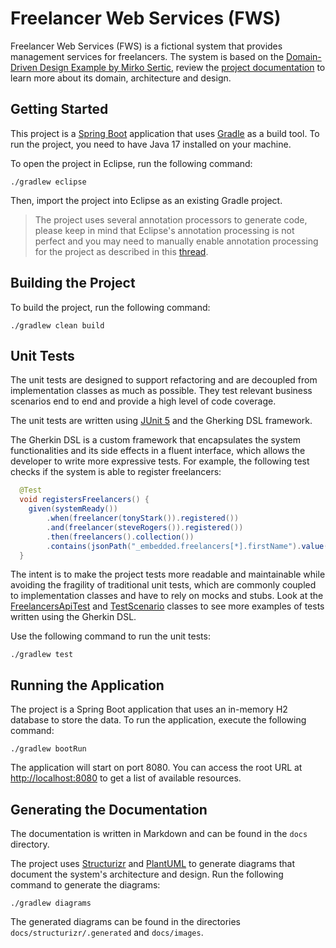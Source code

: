 # Freelancer Web Services (FWS)

Freelancer Web Services (FWS) is a fictional system that provides management services for freelancers. The system is based on the [Domain-Driven Design Example by Mirko Sertic](https://www.mirkosertic.de/blog/2013/04/domain-driven-design-example/), review the [project documentation](docs/README.md) to learn more about its domain, architecture and design.


## Getting Started

This project is a [Spring Boot](https://docs.spring.io/spring-boot/) application that uses [Gradle](https://docs.gradle.org/current/userguide/userguide.html) as a build tool. To run the project, you need to have Java 17 installed on your machine.

To open the project in Eclipse, run the following command:

    ./gradlew eclipse

Then, import the project into Eclipse as an existing Gradle project.

> The project uses several annotation processors to generate code, please keep in mind that Eclipse's annotation processing is not perfect and you may need to manually enable annotation processing for the project as described in this [thread](https://github.com/tbroyer/gradle-apt-plugin/issues/17).


## Building the Project

To build the project, run the following command:

    ./gradlew clean build


## Unit Tests

The unit tests are designed to support refactoring and are decoupled from implementation classes as much as possible. They test relevant business scenarios end to end and provide a high level of code coverage.

The unit tests are written using [JUnit 5](https://junit.org/junit5/) and the Gherking DSL framework.

The Gherkin DSL is a custom framework that encapsulates the system functionalities and its side effects in a fluent interface, which allows the developer to write more expressive tests. For example, the following test checks if the system is able to register freelancers:

```java
  @Test
  void registersFreelancers() {
    given(systemReady())
        .when(freelancer(tonyStark()).registered())
        .and(freelancer(steveRogers()).registered())
        .then(freelancers().collection())
        .contains(jsonPath("_embedded.freelancers[*].firstName").value(hasItems("Tony", "Steve")));
  }
```

The intent is to make the project tests more readable and maintainable while avoiding the fragility of traditional unit tests, which are commonly coupled to implementation classes and have to rely on mocks and stubs. Look at the [FreelancersApiTest](src/test/java/io/github/krloxz/fws/freelancer/FreelancersApiTest.java) and [TestScenario](src/test/java/io/github/krloxz/fws/test/gherkin/TestScenario.java) classes to see more examples of tests written using the Gherkin DSL.

Use the following command to run the unit tests:

    ./gradlew test


## Running the Application

The project is a Spring Boot application that uses an in-memory H2 database to store the data. To run the application, execute the following command:

    ./gradlew bootRun

The application will start on port 8080. You can access the root URL at [http://localhost:8080](http://localhost:8080) to get a list of available resources.


## Generating the Documentation

The documentation is written in Markdown and can be found in the `docs` directory.

The project uses [Structurizr](https://docs.structurizr.com/) and [PlantUML](https://plantuml.com/) to generate diagrams that document the system's architecture and design. Run the following command to generate the diagrams:

    ./gradlew diagrams

The generated diagrams can be found in the directories `docs/structurizr/.generated` and `docs/images`.
